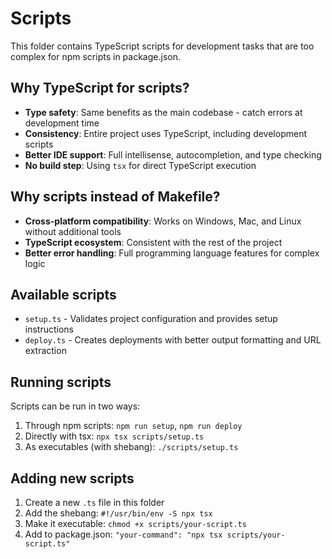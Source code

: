 # Scripts

This folder contains TypeScript scripts for development tasks that are too complex for npm scripts in package.json.

## Why TypeScript for scripts?

- **Type safety**: Same benefits as the main codebase - catch errors at development time
- **Consistency**: Entire project uses TypeScript, including development scripts
- **Better IDE support**: Full intellisense, autocompletion, and type checking
- **No build step**: Using `tsx` for direct TypeScript execution

## Why scripts instead of Makefile?

- **Cross-platform compatibility**: Works on Windows, Mac, and Linux without additional tools
- **TypeScript ecosystem**: Consistent with the rest of the project
- **Better error handling**: Full programming language features for complex logic

## Available scripts

- `setup.ts` - Validates project configuration and provides setup instructions
- `deploy.ts` - Creates deployments with better output formatting and URL extraction

## Running scripts

Scripts can be run in two ways:

1. Through npm scripts: `npm run setup`, `npm run deploy`
2. Directly with tsx: `npx tsx scripts/setup.ts`
3. As executables (with shebang): `./scripts/setup.ts`

## Adding new scripts

1. Create a new `.ts` file in this folder
2. Add the shebang: `#!/usr/bin/env -S npx tsx`
3. Make it executable: `chmod +x scripts/your-script.ts`
4. Add to package.json: `"your-command": "npx tsx scripts/your-script.ts"`